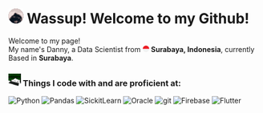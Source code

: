 <h1><img src="assets/pedro.gif" width="30"/> Wassup! Welcome to my Github!</h1>


<p>Welcome to my page! </br> My name's Danny, a Data Scientist from <img src="assets/indonesia.png" width="13"/> <b>Surabaya, Indonesia</b>, currently Based in <b>Surabaya</b>. </p>
<h3><img src="assets/bongocat_code.gif" width="25"/> Things I code with and are proficient at: </h3>
<p>
  <img alt="Python" src="https://img.shields.io/badge/-Python-4584B6?style=flat-square&logo=python&logoColor=white" />
  <img alt="Pandas" src="https://img.shields.io/badge/-Pandas-150458?style=flat-square&logo=pandas&logoColor=white" />
  <img alt="SickitLearn" src="https://img.shields.io/badge/-Scikit--Learn-F7931E?style=flat-square&logo=scikitlearn&logoColor=white" />
  <img alt="Oracle" src="https://img.shields.io/badge/-oracle-FF3400?style=flat-square&logo=oracle&logoColor=white" />
  <img alt="git" src="https://img.shields.io/badge/-Git-F05032?style=flat-square&logo=git&logoColor=white" />
  <img alt="Firebase" src="https://img.shields.io/badge/-Firebase-FFD527?style=flat-square&logo=firebase&logoColor=white)" />
  <img alt="Flutter" src="https://img.shields.io/badge/-Flutter-00BDFF?style=flat-square&logo=flutter&logoColor=white" />
</p>
